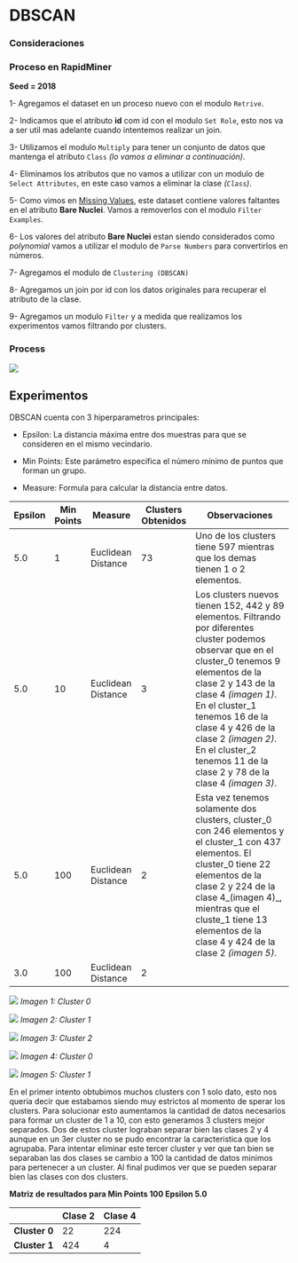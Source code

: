 # DBSCAN 

### Consideraciones


### Proceso en RapidMiner

__Seed = 2018__

1- Agregamos el dataset en un proceso nuevo con el modulo `Retrive`.

2- Indicamos que el atributo **id** com id con el modulo `Set Role`, esto nos va a ser util mas adelante cuando intentemos realizar un join.

3- Utilizamos el modulo `Multiply` para tener un conjunto de datos que mantenga el atributo `Class` _(lo vamos a eliminar a continuación)_.

4- Eliminamos los atributos que no vamos a utilizar con un modulo de `Select Attributes`, en este caso vamos a eliminar la clase _(`Class`)_.

5- Como vimos en [Missing Values](./), este dataset contiene valores faltantes en el atributo **Bare Nuclei**. Vamos a removerlos con el modulo `Filter Examples`.

6- Los valores del atributo **Bare Nuclei** estan siendo considerados como _polynomial_ vamos a utilizar el modulo de `Parse Numbers` para convertirlos en números.

7- Agregamos el modulo de `Clustering (DBSCAN)`  

8- Agregamos un join por id con los datos originales para recuperar el atributo de la clase. 

9- Agregamos un modulo `Filter` y a medida que realizamos los experimentos vamos filtrando por clusters.

### Process

![](./img/14_dbscan_process_1.PNG)


## Experimentos

DBSCAN cuenta con 3 hiperparametros principales:

* Epsilon: La distancia máxima entre dos muestras para que se consideren en el mismo vecindario.

* Min Points: Este parámetro especifica el número mínimo de puntos que forman un grupo.

* Measure: Formula para calcular la distancia entre datos.

| Epsilon  | Min Points    | Measure      | Clusters Obtenidos | Observaciones | 
|----------| ------------- | ------------ | ---------------- | -------------- |
| 5.0        |     1         | Euclidean Distance | 73           | Uno de los clusters tiene 597 mientras que los demas tienen 1 o 2 elementos. |
| 5.0        |     10        | Euclidean Distance | 3           | Los clusters nuevos tienen 152, 442 y 89 elementos. Filtrando por diferentes cluster podemos observar que en el cluster_0 tenemos 9 elementos de la clase 2 y 143 de la clase 4 _(imagen 1)_. En el cluster_1 tenemos 16 de la clase 4 y 426 de la clase 2  _(imagen 2)_. En el cluster_2 tenemos 11 de la clase 2 y 78 de la clase 4 _(imagen 3)_. |
| 5.0        |     100        | Euclidean Distance | 2           | Esta vez tenemos solamente dos clusters, cluster_0 con 246 elementos y el cluster_1 con 437 elementos. El cluster_0 tiene 22 elementos de la clase 2 y 224 de la clase 4_(imagen 4)_, mientras que el cluste_1 tiene 13 elementos de la clase 4 y 424 de la clase 2 _(imagen 5)_. |
| 3.0        |     100         | Euclidean Distance | 2           | |


![](./img/14_dbscan_plot_1.PNG)
_Imagen 1: Cluster 0_

![](./img/14_dbscan_plot_2.PNG)
_Imagen 2: Cluster 1_

![](./img/14_dbscan_plot_3.PNG)
_Imagen 3: Cluster 2_

![](./img/14_dbscan_plot_4.PNG)
_Imagen 4: Cluster 0_

![](./img/14_dbscan_plot_5.PNG)
_Imagen 5: Cluster 1_

En el primer intento obtubimos muchos clusters con 1 solo dato, esto nos queria decir que estabamos siendo muy estrictos al momento de sperar los clusters.
Para solucionar esto aumentamos la cantidad de datos necesarios para formar un cluster de 1 a 10, con esto generamos 3 clusters mejor separados. Dos de estos cluster lograban separar bien las clases 2 y 4 aunque en un 3er cluster no se pudo encontrar la caracteristica que los agrupaba. Para intentar eliminar este tercer cluster y ver que tan bien se separaban las dos clases se cambio a 100 la cantidad de datos minimos para pertenecer a un cluster. Al final pudimos ver que se pueden separar bien las clases con dos clusters.


**Matriz de resultados para Min Points 100 Epsilon 5.0**

|                | Clase 2  | Clase 4  | 
|----------      | -------- | -------- |
|**Cluster 0**   | 22       | 224      |
|**Cluster 1**   | 424      |  4       | 